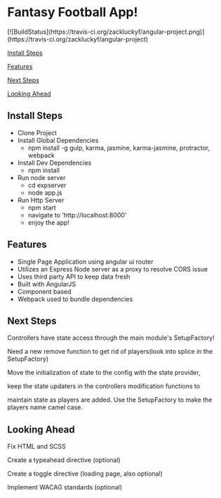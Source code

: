 <h1>Fantasy Football App!</h1>
[![BuildStatus](https://travis-ci.org/zackluckyf/angular-project.png)](https://travis-ci.org/zackluckyf/angular-project)

[Install Steps](#install-steps)

[Features](#features)

[Next Steps](#next-steps)

[Looking Ahead](#looking-ahead)

## Install Steps

  * Clone Project  
  * Install Global Dependencies
    * npm install -g gulp, karma, jasmine, karma-jasmine, protractor, webpack
  * Install Dev Dependencies
    * npm install
  * Run node server
    * cd expserver
    * node app.js
  * Run Http Server
    * npm start
    * navigate to 'http://localhost:8000'
    * enjoy the app!

## Features

  * Single Page Application using angular ui router
  * Utilizes an Express Node server as a proxy to resolve CORS issue
  * Uses third party API to keep data fresh
  * Built with AngularJS
  * Component based
  * Webpack used to bundle dependencies

## Next Steps

Controllers have state access through the main module's SetupFactory!

Need a new remove function to get rid of players(look into splice in the SetupFactory)

Move the initialization of state to the config with the state provider,

keep the state updaters in the controllers modification functions to

maintain state as players are added. Use the SetupFactory to make the players name camel case.

## Looking Ahead

Fix HTML and SCSS

Create a typeahead directive (optional)

Create a toggle directive (loading page, also optional)

Implement WACAG standards (optional)
